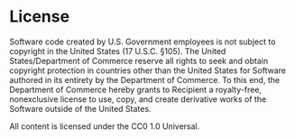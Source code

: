 
# License

Software code created by U.S. Government employees is not subject to copyright in
the United States (17 U.S.C. §105). The United States/Department of Commerce
reserve all rights to seek and obtain copyright protection in countries other than the
United States for Software authored in its entirety by the Department of Commerce. To
this end, the Department of Commerce hereby grants to Recipient a royalty-free,
nonexclusive license to use, copy, and create derivative works of the Software outside of
the United States.

All content is licensed under the CC0 1.0 Universal.
